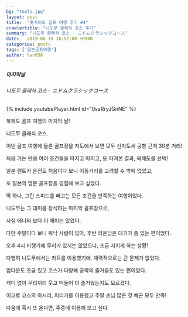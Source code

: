 ```yaml
---
bg: "tools.jpg"
layout: post
title:  "홋카이도 골프 여행 후기 #4"
crawlertitle: "니도무 클래식 코스 후기"
summary: "니도무 클래식 코스 - ニドムクラシックコース"
date:   2019-06-18 16:57:00 +0900
categories: posts
tags: ['일본골프여행']
author: han058
---
```

##### 마지막날
###### 니도무 클래식 코스 - ニドムクラシックコース
{% include youtubePlayer.html id="0saRryJGnNE" %}

북해도 골프 여행의 마지막 날!

니도무 클래식 코스.

이번 골프 여행에 들른 골프장을 지도에서 보면 모두 신치토세 공항 근처 30분 거리!

처음 가는 만큼 여러 조건들을 따지고 따지고, 또 따져본 결과, 북해도를 선택!
	
일본 렌트카 운전도 처음이다 보니 이동거리를 고려할 수 밖에 없었고,
	
또 일본의 명문 골프장을 경험해 보고 싶었다.

딱 하나, 그린 스피드를 빼고는 모든 조건을 만족하는 여행이었다.

니도무는 그 대미를 장식하는 마지막 골프장으로,

사실 에니와 보다 더 재미는 있었다.

다만 주말이다 보니 워낙 사람이 많아, 후반 라운딩은 대기가 좀 있는 편이었다.

오후 4시 비행기에 무리가 있지는 않았으나, 조금 지치게 하는 상황!

다행히 니도무에서는 카트를 이용했기에, 체력적으로는 큰 문제가 없었다.

업다운도 조금 있고 코스가 다양해 공략의 즐거움도 있는 편이었다.

캐디 없이 우리끼리 웃고 떠들어 더 즐거웠는지도 모르겠다.

이코로 코스의 아시리, 피리카를 이용했고 주말 손님 많은 것 빼곤 모두 만족!

다음에 혹시 또 온다면, 주중에 이용해 보고 싶다. 
